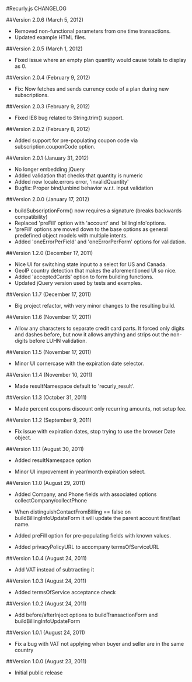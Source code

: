 #Recurly.js CHANGELOG

##Version 2.0.6 (March 5, 2012)

 - Removed non-functional parameters from one time transactions.
 - Updated example HTML files.

##Version 2.0.5 (March 1, 2012)

- Fixed issue where an empty plan quantity would cause totals to display as 0.

##Version 2.0.4 (February 9, 2012)

- Fix: Now fetches and sends currency code of a plan during new subscriptions.

##Version 2.0.3 (February 9, 2012)

- Fixed IE8 bug related to String.trim() support.

##Version 2.0.2 (February 8, 2012)

- Added support for pre-populating coupon code via subscription.couponCode option.

##Version 2.0.1 (January 31, 2012)

- No longer embedding jQuery
- Added validation that checks that quantity is numeric
- Added new locale.errors error, 'invalidQuantity'
- Bugfix: Proper bind/unbind behavior w.r.t. input validation

##Version 2.0.0 (January 17, 2012)

- buildSubscriptionForm() now requires a signature (breaks backwards compatibility)
- Replaced 'preFill' option with 'account' and 'billingInfo'options.
- 'preFill' options are moved down to the base options as general predefined object models with multiple intents.
- Added 'oneErrorPerField' and 'oneErrorPerForm' options for validation.

##Version 1.2.0 (December 17, 2011)

- Nice UI for switching state input to a select for US and Canada.
- GeoIP country detection that makes the aforementioned UI so nice.
- Added 'acceptedCards' option to form building functions.
- Updated jQuery version used by tests and examples.

##Version 1.1.7 (December 17, 2011)

- Big project refactor, with very minor changes to the resulting build.

##Version 1.1.6 (November 17, 2011)

- Allow any characters to separate credit card parts.
  It forced only digits and dashes before, but
  now it allows anything and strips out the non-digits
  before LUHN validation.

##Version 1.1.5 (November 17, 2011)

- Minor UI cornercase with the expiration date selector.

##Version 1.1.4 (November 10, 2011)

- Made resultNamespace default to 'recurly_result'.

##Version 1.1.3 (October 31, 2011)

- Made percent coupons discount only recurring amounts, not setup fee.

##Version 1.1.2 (September 9, 2011)

- Fix issue with expiration dates, stop trying to use the browser Date object.

##Version 1.1.1 (August 30, 2011)

- Added resultNamespace option

- Minor UI improvement in year/month expiration select.

##Version 1.1.0 (August 29, 2011)

- Added Company, and Phone fields
  with associated options collectCompany/collectPhone

- When distinguishContactFromBilling == false on buildBillingInfoUpdateForm
  it will update the parent account first/last name.

- Added preFill option for pre-populating fields with known values.

- Added privacyPolicyURL to accompany termsOfServiceURL

##Version 1.0.4 (August 24, 2011)

- Add VAT instead of subtracting it

##Version 1.0.3 (August 24, 2011)

- Added termsOfService acceptance check

##Version 1.0.2 (August 24, 2011)

- Add before/afterInject options to buildTransactionForm and buildBillingInfoUpdateForm

##Version 1.0.1 (August 24, 2011)

- Fix a bug with VAT not applying when buyer and seller are in the same country

##Version 1.0.0 (August 23, 2011)

- Initial public release
